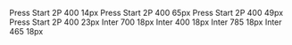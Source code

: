 Press Start 2P 400 14px
Press Start 2P 400 65px
Press Start 2P 400 49px
Press Start 2P 400 23px
Inter 700 18px
Inter 400 18px
Inter 785 18px
Inter 465 18px